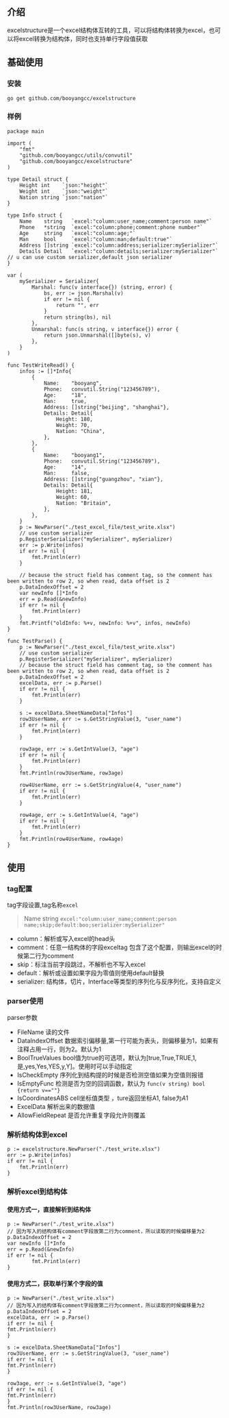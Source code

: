## 介绍

excelstructure是一个excel结构体互转的工具，可以将结构体转换为excel，也可以将excel转换为结构体，同时也支持单行字段值获取

## 基础使用

### 安装

`go get github.com/booyangcc/excelstructure`

### 样例

```golang
package main

import (
	"fmt"
	"github.com/booyangcc/utils/convutil"
    "github.com/booyangcc/excelstructure"
)

type Detail struct {
	Height int    `json:"height"`
	Weight int    `json:"weight"`
	Nation string `json:"nation"`
}

type Info struct {
	Name    string   `excel:"column:user_name;comment:person name"`
	Phone   *string  `excel:"column:phone;comment:phone number"`
	Age     string   `excel:"column:age;"`
	Man     bool     `excel:"column:man;default:true"`
	Address []string `excel:"column:address;serializer:mySerializer"`
	Details Detail   `excel:"column:details;serializer:mySerializer"` // u can use custom serializer,default json serializer
}

var (
	mySerializer = Serializer{
		Marshal: func(v interface{}) (string, error) {
			bs, err := json.Marshal(v)
			if err != nil {
				return "", err
			}
			return string(bs), nil
		},
		Unmarshal: func(s string, v interface{}) error {
			return json.Unmarshal([]byte(s), v)
		},
	}
)

func TestWriteRead() {
	infos := []*Info{
		{
			Name:    "booyang",
			Phone:   convutil.String("123456789"),
			Age:     "18",
			Man:     true,
			Address: []string{"beijing", "shanghai"},
			Details: Detail{
				Height: 180,
				Weight: 70,
				Nation: "China",
			},
		},
		{
			Name:    "booyang1",
			Phone:   convutil.String("123456789"),
			Age:     "14",
			Man:     false,
			Address: []string{"guangzhou", "xian"},
			Details: Detail{
				Height: 181,
				Weight: 60,
				Nation: "Britain",
			},
		},
	}
	p := NewParser("./test_excel_file/test_write.xlsx")
	// use custom serializer
	p.RegisterSerializer("mySerializer", mySerializer)
	err := p.Write(infos)
	if err != nil {
		fmt.Println(err)
	}

	// because the struct field has comment tag, so the comment has been written to row 2, so when read, data offset is 2
	p.DataIndexOffset = 2
	var newInfo []*Info
	err = p.Read(&newInfo)
	if err != nil {
		fmt.Println(err)
	}
	fmt.Printf("oldInfo: %+v, newInfo: %+v", infos, newInfo)
}

func TestParse() {
	p := NewParser("./test_excel_file/test_write.xlsx")
	// use custom serializer
	p.RegisterSerializer("mySerializer", mySerializer)
	// because the struct field has comment tag, so the comment has been written to row 2, so when read, data offset is 2
	p.DataIndexOffset = 2
	excelData, err := p.Parse()
	if err != nil {
		fmt.Println(err)
	}

	s := excelData.SheetNameData["Infos"]
	row3UserName, err := s.GetStringValue(3, "user_name")
	if err != nil {
		fmt.Println(err)
	}

	row3age, err := s.GetIntValue(3, "age")
	if err != nil {
		fmt.Println(err)
	}
	fmt.Println(row3UserName, row3age)

	row4UserName, err := s.GetStringValue(4, "user_name")
	if err != nil {
		fmt.Println(err)
	}

	row4age, err := s.GetIntValue(4, "age")
	if err != nil {
		fmt.Println(err)
	}
	fmt.Println(row4UserName, row4age)
}

```
## 使用

### tag配置
tag字段设置,tag名称`excel`
> Name string `excel:"column:user_name;comment:person name;skip;default:boo;serializer:mySerializer"`
- column：解析或写入excel的head头
- comment：任意一结构体的字段exceltag 包含了这个配置，则输出excel的时候第二行为comment
- skip：标注当前字段跳过，不解析也不写入excel
- default：解析或设置如果字段为零值则使用default替换
- serializer: 结构体，切片，Interface等类型的序列化与反序列化，支持自定义


### parser使用
parser参数
- FileName 读的文件
- DataIndexOffset 数据索引偏移量,第一行可能为表头，则偏移量为1，如果有注释占用一行，则为2。默认为1
- BoolTrueValues bool值为true的可选项，默认为[true,True,TRUE,1,是,yes,Yes,YES,y,Y]。使用时可以手动指定
- IsCheckEmpty 序列化到结构提的时候是否检测空值如果为空值则报错
- IsEmptyFunc 检测是否为空的回调函数，默认为 `func(v string) bool  {return v==""}`
- IsCoordinatesABS cell坐标值类型 ，ture返回坐标A1, false为$A$1
- ExcelData 解析出来的数据值
- AllowFieldRepeat 是否允许重复字段允许则覆盖
### 解析结构体到excel
```golang
p := excelstructure.NewParser("./test_write.xlsx")
err := p.Write(infos)  
if err != nil {  
    fmt.Println(err)  
}  
```
### 解析excel到结构体
#### 使用方式一，直接解析到结构体
```golang
p := NewParser("./test_write.xlsx")
// 因为写入的结构体有comment字段故第二行为comment，所以读取的时候偏移量为2
p.DataIndexOffset = 2
var newInfo []*Info
err = p.Read(&newInfo)
if err != nil {
        fmt.Println(err)
}
```
#### 使用方式二，获取单行某个字段的值
```golang
p := NewParser("./test_write.xlsx")  
// 因为写入的结构体有comment字段故第二行为comment，所以读取的时候偏移量为2
p.DataIndexOffset = 2  
excelData, err := p.Parse()  
if err != nil {  
fmt.Println(err)  
}  
  
s := excelData.SheetNameData["Infos"]  
row3UserName, err := s.GetStringValue(3, "user_name")  
if err != nil {  
fmt.Println(err)  
}  
  
row3age, err := s.GetIntValue(3, "age")  
if err != nil {  
fmt.Println(err)  
}  
fmt.Println(row3UserName, row3age)
```





